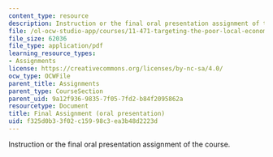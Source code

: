 ```yaml
---
content_type: resource
description: Instruction or the final oral presentation assignment of the course.
file: /ol-ocw-studio-app/courses/11-471-targeting-the-poor-local-economic-development-in-developing-countries-spring-2010/f325d0b33f02c15998c3ea3b48d2223d_MIT11_471S10_Presentation.pdf
file_size: 62036
file_type: application/pdf
learning_resource_types:
- Assignments
license: https://creativecommons.org/licenses/by-nc-sa/4.0/
ocw_type: OCWFile
parent_title: Assignments
parent_type: CourseSection
parent_uid: 9a12f936-9835-7f05-7fd2-b84f2095862a
resourcetype: Document
title: Final Assignment (oral presentation)
uid: f325d0b3-3f02-c159-98c3-ea3b48d2223d
---
```

Instruction or the final oral presentation assignment of the course.